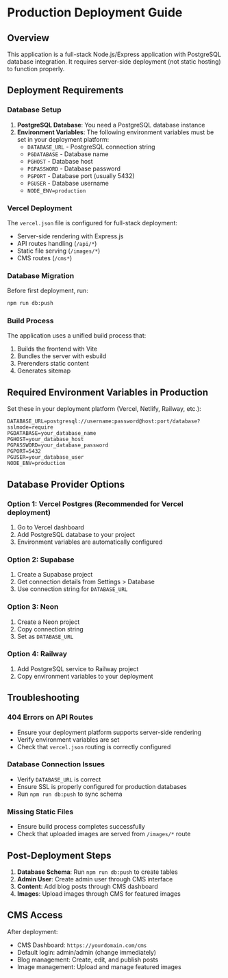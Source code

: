 # Production Deployment Guide

## Overview
This application is a full-stack Node.js/Express application with PostgreSQL database integration. It requires server-side deployment (not static hosting) to function properly.

## Deployment Requirements

### Database Setup
1. **PostgreSQL Database**: You need a PostgreSQL database instance
2. **Environment Variables**: The following environment variables must be set in your deployment platform:
   - `DATABASE_URL` - PostgreSQL connection string
   - `PGDATABASE` - Database name
   - `PGHOST` - Database host
   - `PGPASSWORD` - Database password
   - `PGPORT` - Database port (usually 5432)
   - `PGUSER` - Database username
   - `NODE_ENV=production`

### Vercel Deployment
The `vercel.json` file is configured for full-stack deployment:
- Server-side rendering with Express.js
- API routes handling (`/api/*`)
- Static file serving (`/images/*`)
- CMS routes (`/cms*`)

### Database Migration
Before first deployment, run:
```bash
npm run db:push
```

### Build Process
The application uses a unified build process that:
1. Builds the frontend with Vite
2. Bundles the server with esbuild
3. Prerenders static content
4. Generates sitemap

## Required Environment Variables in Production

Set these in your deployment platform (Vercel, Netlify, Railway, etc.):

```
DATABASE_URL=postgresql://username:password@host:port/database?sslmode=require
PGDATABASE=your_database_name
PGHOST=your_database_host
PGPASSWORD=your_database_password
PGPORT=5432
PGUSER=your_database_user
NODE_ENV=production
```

## Database Provider Options

### Option 1: Vercel Postgres (Recommended for Vercel deployment)
1. Go to Vercel dashboard
2. Add PostgreSQL database to your project
3. Environment variables are automatically configured

### Option 2: Supabase
1. Create a Supabase project
2. Get connection details from Settings > Database
3. Use connection string for `DATABASE_URL`

### Option 3: Neon
1. Create a Neon project
2. Copy connection string
3. Set as `DATABASE_URL`

### Option 4: Railway
1. Add PostgreSQL service to Railway project
2. Copy environment variables to your deployment

## Troubleshooting

### 404 Errors on API Routes
- Ensure your deployment platform supports server-side rendering
- Verify environment variables are set
- Check that `vercel.json` routing is correctly configured

### Database Connection Issues
- Verify `DATABASE_URL` is correct
- Ensure SSL is properly configured for production databases
- Run `npm run db:push` to sync schema

### Missing Static Files
- Ensure build process completes successfully
- Check that uploaded images are served from `/images/*` route

## Post-Deployment Steps

1. **Database Schema**: Run `npm run db:push` to create tables
2. **Admin User**: Create admin user through CMS interface
3. **Content**: Add blog posts through CMS dashboard
4. **Images**: Upload images through CMS for featured images

## CMS Access

After deployment:
- CMS Dashboard: `https://yourdomain.com/cms`
- Default login: admin/admin (change immediately)
- Blog management: Create, edit, and publish posts
- Image management: Upload and manage featured images